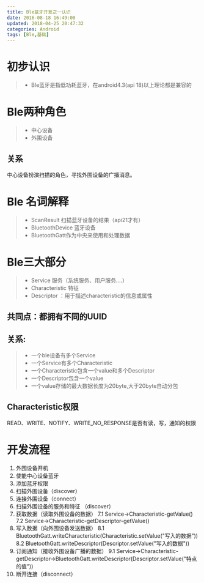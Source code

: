 ```yaml
---
title: Ble蓝牙开发之一认识
date: 2016-08-18 16:49:00
updated: 2018-04-25 20:47:32categories: Android
tags: [Ble,基础]
---
```


# 初步认识
>* Ble蓝牙是指低功耗蓝牙，在android4.3(api 18)以上理论都是兼容的

# Ble两种角色
>* 中心设备
>* 外围设备

## 关系
中心设备扮演扫描的角色，寻找外围设备的广播消息。

# Ble 名词解释
>* ScanResult 扫描蓝牙设备的结果（api21才有）
>* BluetoothDevice 蓝牙设备
>* BluetoothGatt作为中央来使用和处理数据

# Ble三大部分
>* Service 服务（系统服务、用户服务....）
>* Characteristic 特征
>* Descriptor ：用于描述characteristic的信息或属性

## 共同点：都拥有不同的UUID

## 关系: 
>* 一个ble设备有多个Service
>* 一个Service有多个Characteristic
>* 一个Characteristic包含一个value和多个Descriptor
>* 一个Descriptor包含一个value
>* 一个value存储的最大数据长度为20byte,大于20byte自动分包

## Characteristic权限
READ、WRITE、NOTIFY、WRITE_NO_RESPONSE是否有读，写，通知的权限

# 开发流程
1. 外围设备开机
2. 使能中心设备蓝牙
3. 添加蓝牙权限
4. 扫描外围设备（discover）
5. 连接外围设备（connect）
6. 扫描外围设备的服务和特征 （discover）
7. 获取数据（读取外围设备的数据）
  7.1 Service->Characteristic-getValue()
  7.2 Service->Characteristic-getDescriptor-getValue()
8. 写入数据（向外围设备发送数据）
  8.1 BluetoothGatt.writeCharacteristic(Characteristic.setValue("写入的数据"))
  8.2 BluetoothGatt.writeDescriptor(Descriptor.setValue("写入的数据"))
9. 订阅通知（接收外围设备广播的数据）
  9.1 Service->Characteristic-getDescriptor->BluetoothGatt.writeDescriptor(Descriptor.setValue("特点的值"))
10. 断开连接（disconnect）


